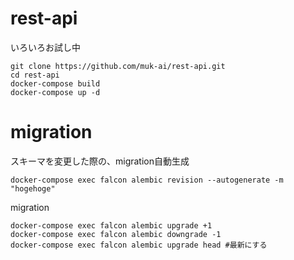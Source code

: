 # rest-api
いろいろお試し中
```
git clone https://github.com/muk-ai/rest-api.git
cd rest-api
docker-compose build
docker-compose up -d
```

# migration
スキーマを変更した際の、migration自動生成
```
docker-compose exec falcon alembic revision --autogenerate -m "hogehoge"
```
migration
```
docker-compose exec falcon alembic upgrade +1
docker-compose exec falcon alembic downgrade -1
docker-compose exec falcon alembic upgrade head #最新にする
```
